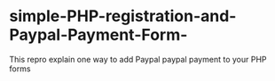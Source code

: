 # simple-PHP-registration-and-Paypal-Payment-Form-
This repro explain one way to add Paypal paypal payment to your PHP forms
